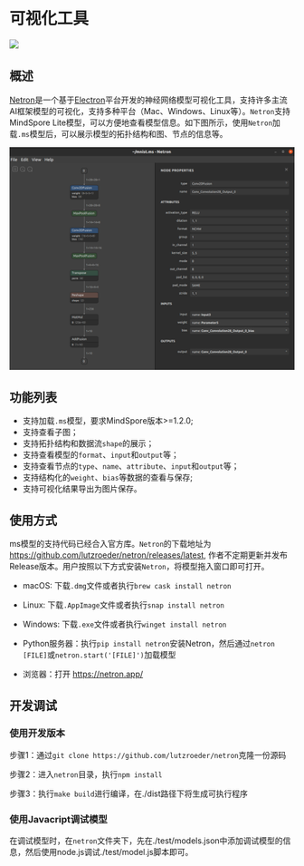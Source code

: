 # 可视化工具

<a href="https://gitee.com/mindspore/docs/blob/r2.0/docs/lite/docs/source_zh_cn/use/visual_tool.md" target="_blank"><img src="https://mindspore-website.obs.cn-north-4.myhuaweicloud.com/website-images/r2.0/resource/_static/logo_source.png"></a>

## 概述

[Netron](https://github.com/lutzroeder/netron)是一个基于[Electron](http://www.electronjs.org/)平台开发的神经网络模型可视化工具，支持许多主流AI框架模型的可视化，支持多种平台（Mac、Windows、Linux等）。`Netron`支持MindSpore Lite模型，可以方便地查看模型信息。如下图所示，使用`Netron`加载`.ms`模型后，可以展示模型的拓扑结构和图、节点的信息等。

![img](../images/visual_mnist.png)

## 功能列表

- 支持加载`.ms`模型，要求MindSpore版本>=1.2.0;
- 支持查看子图；
- 支持拓扑结构和数据流`shape`的展示；
- 支持查看模型的`format`、`input`和`output`等；
- 支持查看节点的`type`、`name`、`attribute`、`input`和`output`等；
- 支持结构化的`weight`、`bias`等数据的查看与保存;
- 支持可视化结果导出为图片保存。

## 使用方式

ms模型的支持代码已经合入官方库。`Netron`的下载地址为 <https://github.com/lutzroeder/netron/releases/latest>, 作者不定期更新并发布Release版本。用户按照以下方式安装`Netron`，将模型拖入窗口即可打开。

- macOS: 下载`.dmg`文件或者执行`brew cask install netron`

- Linux: 下载`.AppImage`文件或者执行`snap install netron`

- Windows: 下载`.exe`文件或者执行`winget install netron`

- Python服务器：执行`pip install netron`安装Netron，然后通过`netron [FILE]`或`netron.start('[FILE]')`加载模型

- 浏览器：打开 <https://netron.app/>

## 开发调试

### 使用开发版本

步骤1：通过`git clone https://github.com/lutzroeder/netron`克隆一份源码

步骤2：进入`netron`目录，执行`npm install`

步骤3：执行`make build`进行编译，在./dist路径下将生成可执行程序

### 使用Javacript调试模型

在调试模型时，在`netron`文件夹下，先在./test/models.json中添加调试模型的信息，然后使用node.js调试./test/model.js脚本即可。
